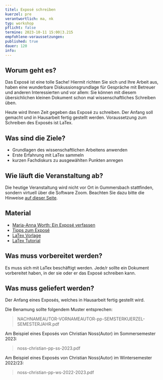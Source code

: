 ```yaml
---
titel: Exposé schreiben
kuerzel: pre
verantwortlich: ma, nk
typ: workshop
pflicht: false
termine: 2023-10-11 15:00|3.215
empfohlene-voraussetzungen: 
published: true
dauer: 120
info: 
---
```


## Worum geht es?
Das Exposé ist eine tolle Sache! Hiermit richten Sie sich und Ihre Arbeit aus, haben eine wunderbare Diskussionsgrundlage für Gespräche mit Betreuer und anderen Interessierten und vor allem: Sie können mit diesem übersichlichen kleinen Dokument schon mal wissenschaftliches Schreiben üben. 

Heute wird Ihnen Zeit gegeben das Exposé zu schreiben. Der Anfang soll gemacht und in Hausarbeit fertig gestellt werden. Voraussetzung zum Schreiben des Exposés ist LaTex.

## Was sind die Ziele?
- Grundlagen des wissenschaftlichen Arbeitens anwenden
- Erste Erfahrung mit LaTex sammeln
- kurzen Fachdiskurs zu ausgewählten Punkten anregen

## Wie läuft die Veranstaltung ab?
Die heutige Veranstaltung wird nicht vor Ort in Gummersbach stattfinden, sondern virtuell über die Software Zoom. Beachten Sie dazu bitte die Hinweise [auf dieser Seite](/mi-bachelor-praxisprojektseminar/hinweise-onlinesessions).

## Material
* [Maria-Anna Worth: Ein Exposé verfassen](https://ilias.th-koeln.de/goto.php?target=lm_1452264&client_id=ILIAS_FH_Koeln)
* [Tipps zum Exposé](/mi-bachelor-praxisprojektseminar/tipps-zum-expose/)
* [LaTex Vorlage](https://ilias.th-koeln.de/goto.php?target=file_1355498_download&client_id=ILIAS_FH_Koeln)
* [LaTex Tutorial](https://www.latex-tutorial.com)

## Was muss vorbereitet werden?
Es muss sich mit LaTex beschäftigt werden. Jede/r sollte ein Dokument vorbereitet haben, in der sie oder er das Exposé schreiben kann.

## Was muss geliefert werden? 
Der Anfang eines Exposés, welches in Hausarbeit fertig gestellt wird. 



Die Benamung sollte folgendem Muster entsprechen:
> NACHNAMEAUTOR-VORNAMEAUTOR-pp-SEMSTERKUERZEL-SEMESTERJAHR.pdf

Am Beispiel eines Exposés von Christian Noss(Autor) im Sommersemester 2023:
> noss-christian-pp-ss-2023.pdf

Am Beispiel eines Exposés von Christian Noss(Autor) im Wintersemester 2022/23:
> noss-christian-pp-ws-2022-2023.pdf



